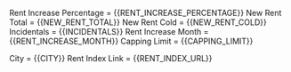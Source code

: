 Rent Increase Percentage = {{RENT_INCREASE_PERCENTAGE}}
New Rent Total = {{NEW_RENT_TOTAL}}
New Rent Cold = {{NEW_RENT_COLD}}
Incidentals = {{INCIDENTALS}}
Rent Increase Month = {{RENT_INCREASE_MONTH}}
Capping Limit = {{CAPPING_LIMIT}}

City = {{CITY}}
Rent Index Link = {{RENT_INDEX_URL}}